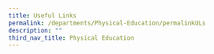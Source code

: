 ```yaml
---
title: Useful Links
permalink: /departments/Physical-Education/permalinkULs
description: ""
third_nav_title: Physical Education
---
```

